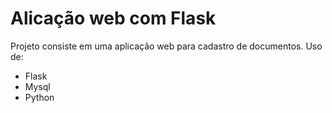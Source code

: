 # Alicação web com Flask 
Projeto consiste em uma aplicação web para cadastro de documentos.
Uso de:
- Flask
- Mysql
- Python
